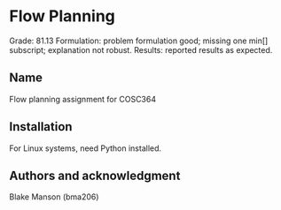 # Flow Planning
Grade: 81.13
  Formulation: problem formulation good; missing one min[] subscript; explanation not robust. Results: reported results as expected.

## Name
Flow planning assignment for COSC364

## Installation
For Linux systems, need Python installed.

## Authors and acknowledgment
Blake Manson (bma206)
